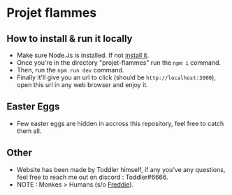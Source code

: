 # Projet flammes

## How to install & run it locally

- Make sure Node.Js is installed. If not [install it](https://nodejs.org/en/download/).
- Once you're in the directory "projet-flammes" run the ```npm i``` command.
- Then, run the ```npm run dev``` command.
- Finally it'll give you an url to click (should be ```http://localhost:3000```), open this url in any web browser and enjoy it.

## Easter Eggs

- Few easter eggs are hidden in accross this repository, feel free to catch them all.
## Other

- Website has been made by Toddler himself, if any you've any questions, feel free to reach me out on discord : Toddler#6666.
- NOTE : Monkes > Humans (s/o [Freddie](https://www.youtube.com/watch?v=b0t-1USaKDk)).